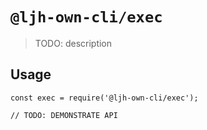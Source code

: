 # `@ljh-own-cli/exec`

> TODO: description

## Usage

```
const exec = require('@ljh-own-cli/exec');

// TODO: DEMONSTRATE API
```

